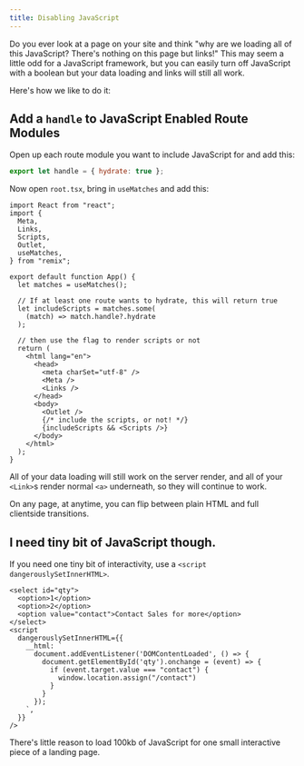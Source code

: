 ```yaml
---
title: Disabling JavaScript
---
```


Do you ever look at a page on your site and think "why are we loading all of this JavaScript? There's nothing on this page but links!" This may seem a little odd for a JavaScript framework, but you can easily turn off JavaScript with a boolean but your data loading and links will still all work.

Here's how we like to do it:

## Add a `handle` to JavaScript Enabled Route Modules

Open up each route module you want to include JavaScript for and add this:

```js
export let handle = { hydrate: true };
```

Now open `root.tsx`, bring in `useMatches` and add this:

```tsx [2,6,8-9,21-22]
import React from "react";
import {
  Meta,
  Links,
  Scripts,
  Outlet,
  useMatches,
} from "remix";

export default function App() {
  let matches = useMatches();

  // If at least one route wants to hydrate, this will return true
  let includeScripts = matches.some(
    (match) => match.handle?.hydrate
  );

  // then use the flag to render scripts or not
  return (
    <html lang="en">
      <head>
        <meta charSet="utf-8" />
        <Meta />
        <Links />
      </head>
      <body>
        <Outlet />
        {/* include the scripts, or not! */}
        {includeScripts && <Scripts />}
      </body>
    </html>
  );
}
```

All of your data loading will still work on the server render, and all of your `<Link>`s render normal `<a>` underneath, so they will continue to work.

On any page, at anytime, you can flip between plain HTML and full clientside transitions.

## I need tiny bit of JavaScript though.

If you need one tiny bit of interactivity, use a `<script dangerouslySetInnerHTML>`.

```tsx
<select id="qty">
  <option>1</option>
  <option>2</option>
  <option value="contact">Contact Sales for more</option>
</select>
<script
  dangerouslySetInnerHTML={{
    __html: `
      document.addEventListener('DOMContentLoaded', () => {
        document.getElementById('qty').onchange = (event) => {
          if (event.target.value === "contact") {
            window.location.assign("/contact")
          }
        }
      });
    `,
  }}
/>
```

There's little reason to load 100kb of JavaScript for one small interactive piece of a landing page.
